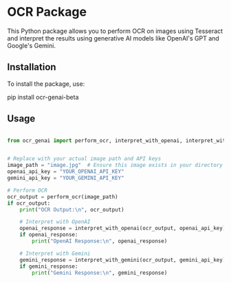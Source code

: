 # OCR Package

This Python package allows you to perform OCR on images using Tesseract and interpret the results using generative AI models like OpenAI's GPT and Google's Gemini.

## Installation

To install the package, use:

pip install ocr-genai-beta

## Usage

```python

from ocr_genai import perform_ocr, interpret_with_openai, interpret_with_gemini


# Replace with your actual image path and API keys
image_path = "image.jpg"  # Ensure this image exists in your directory
openai_api_key = "YOUR_OPENAI_API_KEY"
gemini_api_key = "YOUR_GEMINI_API_KEY"

# Perform OCR
ocr_output = perform_ocr(image_path)
if ocr_output:
    print("OCR Output:\n", ocr_output)

    # Interpret with OpenAI
    openai_response = interpret_with_openai(ocr_output, openai_api_key)
    if openai_response:
        print("OpenAI Response:\n", openai_response)

    # Interpret with Gemini
    gemini_response = interpret_with_gemini(ocr_output, gemini_api_key)
    if gemini_response:
        print("Gemini Response:\n", gemini_response)

